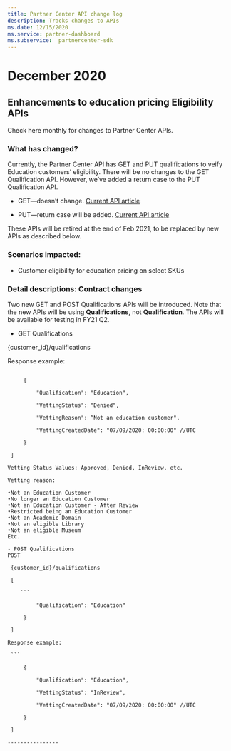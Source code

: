 ```yaml
---
title: Partner Center API change log
description: Tracks changes to APIs
ms.date: 12/15/2020
ms.service: partner-dashboard
ms.subservice:  partnercenter-sdk
---
```


# December 2020

## Enhancements to education pricing Eligibility APIs

Check here monthly for changes to Partner Center APIs.

### What has changed?

Currently, the Partner Center API has GET and PUT qualifications to veify Education customers’ eligibility. There will be no changes to the GET Qualification API. However, we’ve added a return case to the PUT Qualification API.

- GET—doesn’t change. [Current API article](get-a-customer-s-qualification.md)

- PUT—return case will be added. [Current API article](update-a-customer-s-qualification.md)

These APIs will be retired at the end of Feb 2021, to be replaced by new APIs as described below.

### Scenarios impacted:

- Customer eligibility for education pricing on select SKUs

### Detail descriptions: Contract changes

Two new GET and POST Qualifications APIs will be introduced. Note that the new APIs will be using **Qualifications**, not **Qualification**. The APIs will be available for testing in FY21 Q2.

- GET Qualifications

{customer_id}/qualifications

Response example:

   ```

        {

            "Qualification": "Education",

            "VettingStatus": "Denied",

            "VettingReason": “Not an education customer",

            "VettingCreatedDate": "07/09/2020: 00:00:00" //UTC

        }

    ]

  Vetting Status Values: Approved, Denied, InReview, etc.

  Vetting reason:

•Not an Education Customer
•No longer an Education Customer
•Not an Education Customer - After Review
•Restricted being an Education Customer
•Not an Academic Domain
•Not an eligible Library
•Not an eligible Museum
Etc.
 
- POST Qualifications
POST

    {customer_id}/qualifications

    [

       ```

            "Qualification": "Education"

        }

    ]

Response example:

    ```

        {

            "Qualification": "Education",

            "VettingStatus": "InReview",

            "VettingCreatedDate": "07/09/2020: 00:00:00" //UTC

        }

    ]

----------------
